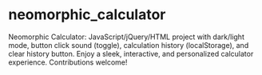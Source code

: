 # neomorphic_calculator
Neomorphic Calculator: JavaScript/jQuery/HTML project with dark/light mode, button click sound (toggle), calculation history (localStorage), and clear history button. Enjoy a sleek, interactive, and personalized calculator experience. Contributions welcome!
